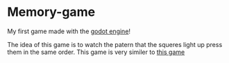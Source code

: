 Memory-game
===========

My first game made with the [godot engine](http://www.godotengine.org)!

The idea of this game is to watch the patern that the squeres light up press them in the same order.
This game is very similer to [this game](https://en.wikipedia.org/wiki/Simon_(game))


